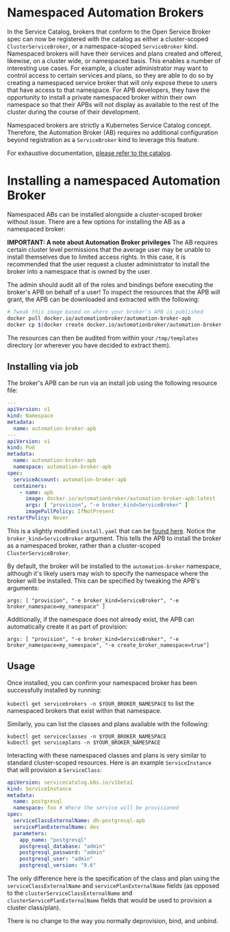 # Namespaced Automation Brokers

In the Service Catalog, brokers that conform to the Open Service Broker spec
can now be registered with the catalog as either a cluster-scoped
`ClusterServiceBroker`, or a namespace-scoped `ServiceBroker` kind. Namespaced
brokers will have their services and plans created and offered, likewise, on
a cluster wide, or namespaced basis. This enables a number of interesting use
cases. For example, a cluster administrator may want to control access to
certain services and plans, so they are able to do so by creating a namespaced
service broker that will only expose these to users that have access to that
namespace. For APB developers, they have the opportunity to install a private
namespaced broker within their own namespace so that their APBs will not display
as available to the rest of the cluster during the course of their development.

Namespaced brokers are strictly a Kubernetes Service Catalog concept. Therefore,
the Automation Broker (AB) requires no additional configuration beyond registration
as a `ServiceBroker` kind to leverage this feature.

For exhaustive documentation, [please refer to the catalog](https://github.com/kubernetes-incubator/service-catalog/blob/master/docs/namespaced-broker-resources.md).

# Installing a namespaced Automation Broker

Namespaced ABs can be installed alongside a cluster-scoped 
broker without issue. There are a few options for installing the AB as a
namespaced broker:

**IMPORTANT: A note about Automation Broker privileges**
The AB requires certain cluster level permissions that the average user may be
unable to install themselves due to limited access rights. In this case, it is
recommended that the user request a cluster administrator to install the broker
into a namespace that is owned by the user.

The admin should audit all of the roles and bindings before executing the broker's
APB on behalf of a user! To inspect the resources that the APB will grant,
the APB can be downloaded and extracted with the following:

```bash
# Tweak this image based on where your broker's APB is published
docker pull docker.io/automationbroker/automation-broker-apb
docker cp $(docker create docker.io/automationbroker/automation-broker-apb):/opt/ansible/roles/automation-broker-apb/templates /tmp`
```

The resources can then be audited from within your `/tmp/templates` directory
(or wherever you have decided to extract them).

## Installing via job

The broker's APB can be run via an install job using the following resource file:

```yaml
---
apiVersion: v1
kind: Namespace
metadata:
  name: automation-broker-apb
---
apiVersion: v1
kind: Pod
metadata:
  name: automation-broker-apb
  namespace: automation-broker-apb
spec:
  serviceAccount: automation-broker-apb
  containers:
    - name: apb
      image: docker.io/automationbroker/automation-broker-apb:latest
      args: [ "provision", "-e broker_kind=ServiceBroker" ]
      imagePullPolicy: IfNotPresent
restartPolicy: Never
```

This is a slightly modified `install.yaml` that can be [found here](../apb/install.yaml). Notice
the `broker_kind=ServiceBroker` argument. This tells the APB to install the broker
as a namespaced broker, rather than a cluster-scoped `ClusterServiceBroker`.

By default, the broker will be installed to the `automation-broker` namespace,
although it's likely users may wish to specify the namespace where the broker
will be installed. This can be specified by tweaking the APB's arguments:

`args: [ "provision", "-e broker_kind=ServiceBroker", "-e broker_namespace=my_namespace" ]`

Additionally, if the namespace does not already exist, the APB can automatically
create it as part of provision:

`args: [ "provision", "-e broker_kind=ServiceBroker", "-e broker_namespace=my_namespace", "-e create_broker_namespace=true"]`

## Usage

Once installed, you can confirm your namespaced broker has been successfully
installed by running:

`kubectl get servicebrokers -n $YOUR_BROKER_NAMESPACE` to list the namespaced
brokers that exist within that namespace.

Similarly, you can list the classes and plans available with the following:

```
kubectl get serviceclasses -n $YOUR_BROKER_NAMESPACE
kubectl get serviceplans -n $YOUR_BROKER_NAMESPACE
```

Interacting with these namespaced classes and plans is very similar to
standard cluster-scoped resources. Here is an example `ServiceInstance` that
will provision a `ServiceClass`:

```yaml
apiVersion: servicecatalog.k8s.io/v1beta1
kind: ServiceInstance
metadata:
  name: postgresql
  namespace: foo # Where the service will be provisioned
spec:
  serviceClassExternalName: dh-postgresql-apb
  servicePlanExternalName: dev
  parameters:
    app_name: "postgresql"
    postgresql_database: "admin"
    postgresql_password: "admin"
    postgresql_user: "admin"
    postgresql_version: "9.6"
```

The only difference here is the specification of the class and plan using the
`serviceClassExternalName` and `servicePlanExternalName` fields (as opposed
to the `clusterServiceClassExternalName` and `clusterServicePlanExternalName`
fields that would be used to provision a cluster class/plan).

There is no change to the way you normally deprovision, bind, and unbind.
